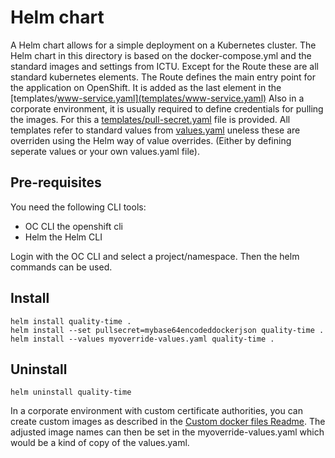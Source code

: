 # Helm chart

A Helm chart allows for a simple deployment on a Kubernetes cluster. The Helm chart in this directory is based on the docker-compose.yml and the standard images and settings from ICTU.
Except for the Route these are all standard kubernetes elements. The Route defines the main entry point for the application on OpenShift. It is added as the last element in the [templates/www-service.yaml](templates/www-service.yaml)
Also in a corporate environment, it is usually required to define credentials for pulling the images. For this a [templates/pull-secret.yaml](templates/pull-secret.yaml) file is provided.
All templates refer to standard values from [values.yaml](values.yaml) uneless these are overriden using the Helm way of value overrides. (Either by defining seperate values or your own values.yaml file).

## Pre-requisites

You need the following CLI tools:

+ OC CLI the openshift cli
+ Helm the Helm CLI

Login with the OC CLI and select a project/namespace. Then the helm commands can be used.

## Install

    helm install quality-time .
    helm install --set pullsecret=mybase64encodeddockerjson quality-time .
    helm install --values myoverride-values.yaml quality-time . 


## Uninstall

    helm uninstall quality-time

In a corporate environment with custom certificate authorities, you can create custom images as described in the [Custom docker files Readme](../dockerfiles/README.md).
The adjusted image names can then be set in the myoverride-values.yaml which would be a kind of copy of the values.yaml.
